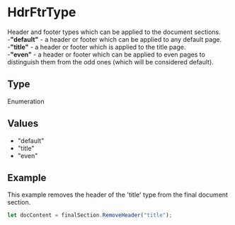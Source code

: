 # HdrFtrType

Header and footer types which can be applied to the document sections.\
-**"default"** - a header or footer which can be applied to any default page.\
-**"title"** - a header or footer which is applied to the title page.\
-**"even"** - a header or footer which can be applied to even pages to distinguish them from the odd ones (which will be considered default).

## Type

Enumeration

## Values

- "default"
- "title"
- "even"


## Example

This example removes the header of the 'title' type from the final document section.

```javascript editor-docx
let docContent = finalSection.RemoveHeader("title");
```
